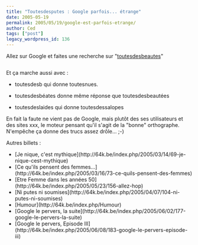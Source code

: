 ```yaml
---
title: "Toutesdesputes : Google parfois... étrange"
date: 2005-05-19
permalink: 2005/05/19/google-est-parfois-etrange/
author: Ced
tags: ["post"]
legacy_wordpress_id: 136
---
```


Allez sur Google et faites une recherche sur "[toutesdesbeautes](http://www.google.be/search?hl=fr&amp;q=toutesdesbeautes&amp;btnG=Recherche+Google&amp;meta=)"

[<img src="https://64k.be/wp-content/uploads/2006/web/babes.jpg" alt="" />](http://64k.be)

<!-- excerpt -->

Et ça marche aussi avec&nbsp;:

- toutesdesb qui donne toutesnues.

- toutesdesbéates donne même réponse que toutesdesbeautées

- toutesdeslaides qui donne toutesdessalopes

En fait la faute ne vient pas de Google, mais plutôt des ses utilisateurs et des sites xxx, le moteur pensant qu'il s'agit de la "bonne" orthographe. N'empêche ça donne des trucs assez drôle... ;-)

Autres billets :<br />

 <ul> <li>[Je nique, c'est mythique](http://64k.be/index.php/2005/03/14/69-je-nique-cest-mythique)</li> <li>[Ce qu'ils pensent des femmes...](http://64k.be/index.php/2005/03/16/73-ce-quils-pensent-des-femmes)</li> <li>[Etre Femme dans les années 50](http://64k.be/index.php/2005/05/23/156-allez-hop)</li> <li>[Ni putes ni soumises](http://64k.be/index.php/2005/04/07/104-ni-putes-ni-soumises)</li> <li>[Humour](http://64k.be/index.php/Humour)</li> <li>[Google le pervers, la suite](http://64k.be/index.php/2005/06/02/177-google-le-pervers-la-suite)</li> <li>[Google le pervers, Episode III](http://64k.be/index.php/2005/06/08/183-google-le-pervers-episode-iii)</li> </ul>
